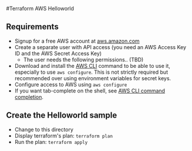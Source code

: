 #Terraform AWS Helloworld

## Requirements

* Signup for a free AWS account at [aws.amazon.com](https://aws.amazon.com)
* Create a separate user with API access (you need an AWS Access Key ID and the AWS
Secret Access Key)
  * The user needs the following permissions.. (TBD)
* Download and install the [AWS CLI](https://docs.aws.amazon.com/cli/latest/userguide/awscli-install-linux.html)
  command to be able to use it, especially to use `aws configure`.
  This is not strictly required but recommended over using environment variables for secret keys.
* Configure access to AWS using `aws configure`
* If you want tab-complete on the shell, see
  [AWS CLI command completion](https://docs.aws.amazon.com/cli/latest/userguide/cli-command-completion.html).

## Create the Helloworld sample

* Change to this directory
* Display terraform's plan: `terraform plan`
* Run the plan: `terraform apply`